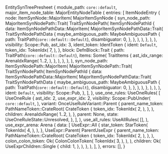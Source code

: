 EntitySynTreePresheet {
    module_path: `core::default`,
    major_item_node_table: MajorEntityNodeTable {
        entries: [
            ItemNodeEntry {
                node: ItemSynNode::MajorItem(
                    MajorItemSynNode {
                        syn_node_path: MajorItemSynNodePath::Trait(
                            TraitSynNodePath(
                                ItemSynNodePathId {
                                    data: ItemSynNodePathData::MajorItem(
                                        MajorItemSynNodePathData::Trait(
                                            TraitSynNodePathData {
                                                maybe_ambiguous_path: MaybeAmbiguousPath {
                                                    path: TraitPath(`core::default::Default`),
                                                    disambiguator: 0,
                                                },
                                            },
                                        ),
                                    ),
                                },
                            ),
                        ),
                        visibility: Scope::Pub,
                        ast_idx: 3,
                        ident_token: IdentToken {
                            ident: `Default`,
                            token_idx: TokenIdx(
                                7,
                            ),
                        },
                        block: DefnBlock::Trait {
                            path: TraitPath(`core::default::Default`),
                            items: Some(
                                TraitItems {
                                    ast_idx_range: ArenaIdxRange(
                                        1..2,
                                    ),
                                },
                            ),
                        },
                    },
                ),
                syn_node_path: ItemSynNodePath::MajorItem(
                    MajorItemSynNodePath::Trait(
                        TraitSynNodePath(
                            ItemSynNodePathId {
                                data: ItemSynNodePathData::MajorItem(
                                    MajorItemSynNodePathData::Trait(
                                        TraitSynNodePathData {
                                            maybe_ambiguous_path: MaybeAmbiguousPath {
                                                path: TraitPath(`core::default::Default`),
                                                disambiguator: 0,
                                            },
                                        },
                                    ),
                                ),
                            },
                        ),
                    ),
                ),
                ident: `Default`,
                visibility: Scope::Pub,
            },
        ],
    },
    use_one_rules: UseOneRules(
        [
            UseOneRule {
                ast_idx: 2,
                use_expr_idx: 2,
                visibility: Scope::PubUnder(
                    `core::default`,
                ),
                variant: OnceUseRuleVariant::Parent {
                    parent_name_token: PathNameToken::CrateRoot(
                        CrateToken {
                            token_idx: TokenIdx(
                                2,
                            ),
                        },
                    ),
                    children: ArenaIdxRange(
                        1..2,
                    ),
                },
                parent: None,
                state: UseOneRuleState::Unresolved,
            },
        ],
    ),
    use_all_rules: UseAllRules(
        [],
    ),
    use_expr_arena: Arena {
        data: [
            UseExpr::All {
                star_token: StarToken(
                    TokenIdx(
                        4,
                    ),
                ),
            },
            UseExpr::Parent(
                ParentUseExpr {
                    parent_name_token: PathNameToken::CrateRoot(
                        CrateToken {
                            token_idx: TokenIdx(
                                2,
                            ),
                        },
                    ),
                    colon_colon_token: Ok(
                        ColonColonToken(
                            TokenIdx(
                                3,
                            ),
                        ),
                    ),
                    children: Ok(
                        UseExprChildren::Single {
                            child: 1,
                        },
                    ),
                },
            ),
        ],
    },
    errors: [],
}
